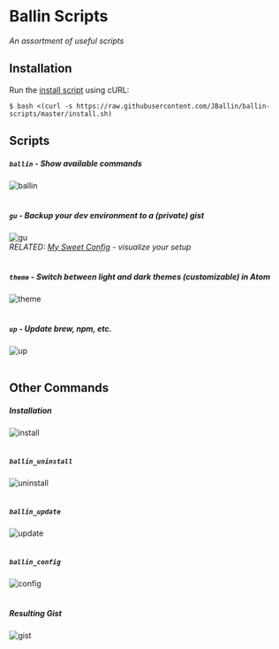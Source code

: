 # Ballin Scripts

*An assortment of useful scripts*

## Installation

Run the [install script](install.sh) using cURL:

```shell
$ bash <(curl -s https://raw.githubusercontent.com/JBallin/ballin-scripts/master/install.sh)
```

## Scripts

##### `ballin` - Show available commands
![ballin](../assets/screenshots/0_ballin.png?raw=true "ballin")
<br>
<br>
##### `gu` - Backup your dev environment to a (private) gist
![gu](../assets/screenshots/1_gu.png?raw=true "gu")
<br>
*RELATED: [My Sweet Config](https://github.com/JBallin/sweet-config) - visualize your setup*
<br>
<br>
##### `theme` - Switch between light and dark themes (customizable) in Atom
![theme](../assets/screenshots/2_theme.png?raw=true "theme")
<br>
<br>
##### `up` - Update brew, npm, etc.
![up](../assets/screenshots/3_up.png?raw=true "up")
<br>
<br>
## Other Commands

##### Installation
![install](../assets/screenshots/4_install.png?raw=true "install")
<br>
<br>
##### `ballin_uninstall`
![uninstall](../assets/screenshots/5_ballin_uninstall.png?raw=true "uninstall")
<br>
<br>
##### `ballin_update`
![update](../assets/screenshots/6_ballin_update.png?raw=true "update")
<br>
<br>
##### `ballin_config`
![config](../assets/screenshots/7_ballin_config.png?raw=true "config")
<br>
<br>
##### Resulting Gist
![gist](../assets/screenshots/8_gist.png?raw=true "gist")
